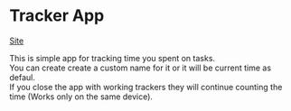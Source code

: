 # Tracker App
[Site](https://melenkooleksandr.github.io/Melya.github.io/)

This is simple app for tracking time you spent on tasks.<br />
You can create create a custom name for it or it will be current time as defaul.<br />
If you close the app with working trackers they will continue counting the time (Works only on the same device).<br />

